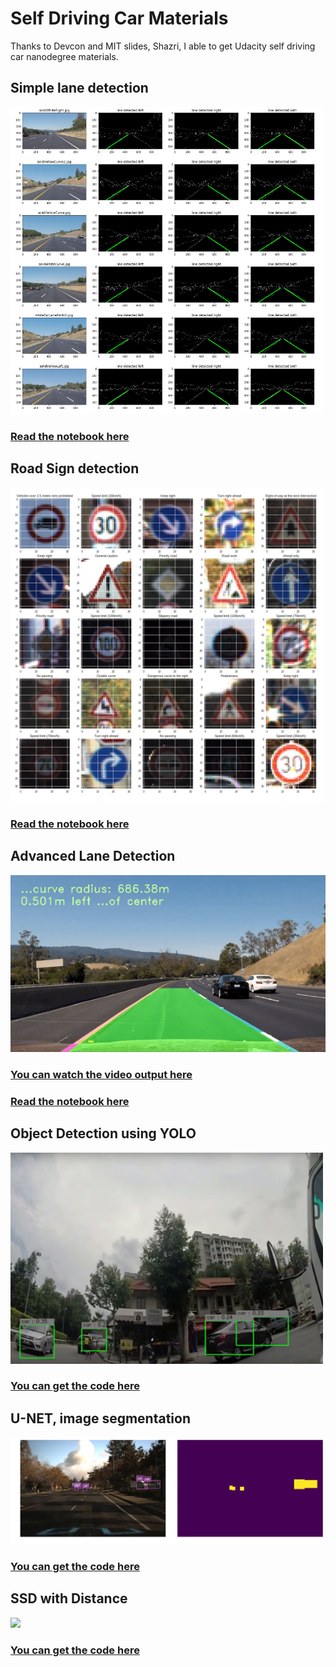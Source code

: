 # Self Driving Car Materials
Thanks to Devcon and MIT slides, Shazri, I able to get Udacity self driving car nanodegree materials.

## Simple lane detection
<img src="Episode1_SimpleLaneDetection/test_images/output.png" width="500">

### [Read the notebook here](https://github.com/huseinzol05/Udacity-Nanodegree-SelfDrivingCar/blob/master/Episode1_SimpleLaneDetection/Main-LaneDetection.ipynb)
## Road Sign detection
<img src="signboard-detection/output.png" width="500">

### [Read the notebook here](https://github.com/huseinzol05/Udacity-Nanodegree-SelfDrivingCar/blob/master/signboard-detection/sign-detection.ipynb)
## Advanced Lane Detection
![alt text](Advanced-Lane-Detection/output.gif)
### [You can watch the video output here](https://youtu.be/_eQ1x-FK6Y4)
### [Read the notebook here](https://github.com/huseinzol05/Udacity-Nanodegree-SelfDrivingCar/blob/master/Advanced-Lane-Detection/Advanced-Lane-Detection.ipynb)
## Object Detection using YOLO
<img src="yolo/4.png" width="500">

### [You can get the code here](https://github.com/huseinzol05/YOLO-Object-Detection-Tensorflow)
## U-NET, image segmentation
![alt text](unet/download.png)
### [You can get the code here](unet)

## SSD with Distance
<img src="https://github.com/huseinzol05/SSD-with-Distance/blob/master/img/output.png" width="500">

### [You can get the code here](SSD-Distance)


